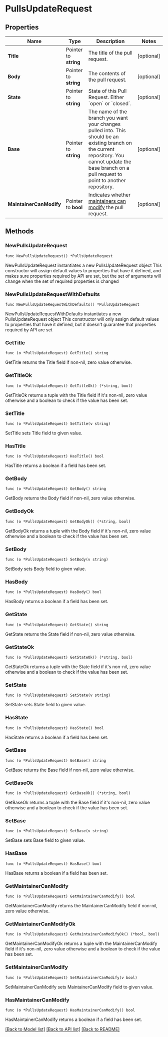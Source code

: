 # PullsUpdateRequest

## Properties

Name | Type | Description | Notes
------------ | ------------- | ------------- | -------------
**Title** | Pointer to **string** | The title of the pull request. | [optional] 
**Body** | Pointer to **string** | The contents of the pull request. | [optional] 
**State** | Pointer to **string** | State of this Pull Request. Either &#x60;open&#x60; or &#x60;closed&#x60;. | [optional] 
**Base** | Pointer to **string** | The name of the branch you want your changes pulled into. This should be an existing branch on the current repository. You cannot update the base branch on a pull request to point to another repository. | [optional] 
**MaintainerCanModify** | Pointer to **bool** | Indicates whether [maintainers can modify](https://docs.github.com/articles/allowing-changes-to-a-pull-request-branch-created-from-a-fork/) the pull request. | [optional] 

## Methods

### NewPullsUpdateRequest

`func NewPullsUpdateRequest() *PullsUpdateRequest`

NewPullsUpdateRequest instantiates a new PullsUpdateRequest object
This constructor will assign default values to properties that have it defined,
and makes sure properties required by API are set, but the set of arguments
will change when the set of required properties is changed

### NewPullsUpdateRequestWithDefaults

`func NewPullsUpdateRequestWithDefaults() *PullsUpdateRequest`

NewPullsUpdateRequestWithDefaults instantiates a new PullsUpdateRequest object
This constructor will only assign default values to properties that have it defined,
but it doesn't guarantee that properties required by API are set

### GetTitle

`func (o *PullsUpdateRequest) GetTitle() string`

GetTitle returns the Title field if non-nil, zero value otherwise.

### GetTitleOk

`func (o *PullsUpdateRequest) GetTitleOk() (*string, bool)`

GetTitleOk returns a tuple with the Title field if it's non-nil, zero value otherwise
and a boolean to check if the value has been set.

### SetTitle

`func (o *PullsUpdateRequest) SetTitle(v string)`

SetTitle sets Title field to given value.

### HasTitle

`func (o *PullsUpdateRequest) HasTitle() bool`

HasTitle returns a boolean if a field has been set.

### GetBody

`func (o *PullsUpdateRequest) GetBody() string`

GetBody returns the Body field if non-nil, zero value otherwise.

### GetBodyOk

`func (o *PullsUpdateRequest) GetBodyOk() (*string, bool)`

GetBodyOk returns a tuple with the Body field if it's non-nil, zero value otherwise
and a boolean to check if the value has been set.

### SetBody

`func (o *PullsUpdateRequest) SetBody(v string)`

SetBody sets Body field to given value.

### HasBody

`func (o *PullsUpdateRequest) HasBody() bool`

HasBody returns a boolean if a field has been set.

### GetState

`func (o *PullsUpdateRequest) GetState() string`

GetState returns the State field if non-nil, zero value otherwise.

### GetStateOk

`func (o *PullsUpdateRequest) GetStateOk() (*string, bool)`

GetStateOk returns a tuple with the State field if it's non-nil, zero value otherwise
and a boolean to check if the value has been set.

### SetState

`func (o *PullsUpdateRequest) SetState(v string)`

SetState sets State field to given value.

### HasState

`func (o *PullsUpdateRequest) HasState() bool`

HasState returns a boolean if a field has been set.

### GetBase

`func (o *PullsUpdateRequest) GetBase() string`

GetBase returns the Base field if non-nil, zero value otherwise.

### GetBaseOk

`func (o *PullsUpdateRequest) GetBaseOk() (*string, bool)`

GetBaseOk returns a tuple with the Base field if it's non-nil, zero value otherwise
and a boolean to check if the value has been set.

### SetBase

`func (o *PullsUpdateRequest) SetBase(v string)`

SetBase sets Base field to given value.

### HasBase

`func (o *PullsUpdateRequest) HasBase() bool`

HasBase returns a boolean if a field has been set.

### GetMaintainerCanModify

`func (o *PullsUpdateRequest) GetMaintainerCanModify() bool`

GetMaintainerCanModify returns the MaintainerCanModify field if non-nil, zero value otherwise.

### GetMaintainerCanModifyOk

`func (o *PullsUpdateRequest) GetMaintainerCanModifyOk() (*bool, bool)`

GetMaintainerCanModifyOk returns a tuple with the MaintainerCanModify field if it's non-nil, zero value otherwise
and a boolean to check if the value has been set.

### SetMaintainerCanModify

`func (o *PullsUpdateRequest) SetMaintainerCanModify(v bool)`

SetMaintainerCanModify sets MaintainerCanModify field to given value.

### HasMaintainerCanModify

`func (o *PullsUpdateRequest) HasMaintainerCanModify() bool`

HasMaintainerCanModify returns a boolean if a field has been set.


[[Back to Model list]](../README.md#documentation-for-models) [[Back to API list]](../README.md#documentation-for-api-endpoints) [[Back to README]](../README.md)


